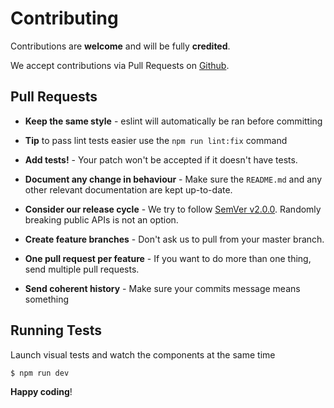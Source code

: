 # Contributing

Contributions are **welcome** and will be fully **credited**.

We accept contributions via Pull Requests on [Github](https://github.com//vue-gapi).


## Pull Requests

- **Keep the same style** - eslint will automatically be ran before committing

- **Tip** to pass lint tests easier use the `npm run lint:fix` command

- **Add tests!** - Your patch won't be accepted if it doesn't have tests.

- **Document any change in behaviour** - Make sure the `README.md` and any other relevant documentation are kept up-to-date.

- **Consider our release cycle** - We try to follow [SemVer v2.0.0](http://semver.org/). Randomly breaking public APIs is not an option.

- **Create feature branches** - Don't ask us to pull from your master branch.

- **One pull request per feature** - If you want to do more than one thing, send multiple pull requests.

- **Send coherent history** - Make sure your commits message means something


## Running Tests

Launch visual tests and watch the components at the same time

``` bash
$ npm run dev
```


**Happy coding**!

